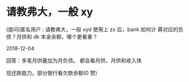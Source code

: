 # 请教弗大，一般 xy

(提问)匿名用户 : 请教弗大，一般 xyd 使用上 zx 后，bank 如何计 算对应的负债？月供和 dk 本金余额，哪个更看重？

2018-12-04

回答：多笔月供叠加为月负债。 都会看月供，月供和收入体

现还款能力。部分银行看欠款余额(0 赞)